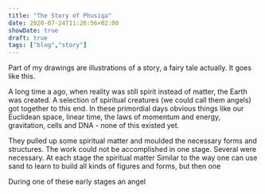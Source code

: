 ```yaml
---
title: "The Story of Phusiqa"
date: 2020-07-24T11:26:56+02:00
showDate: true
draft: true
tags: ["blog","story"]
---
```

Part of my drawings are illustrations of a story, a fairy tale actually. It goes like this. 

A long time a ago, when reality was still spirit instead of matter, the Earth was created. A selection of spiritual creatures (we could call them angels) got together to this end. In these primordial days obvious things like our Euclidean space, linear time, the laws of momentum and energy, gravitation, cells and DNA - none of this existed yet.

They pulled up some spiritual matter and moulded the necessary forms and structures. The work could not be accomplished in one stage. Several were necessary. At each stage the spiritual matter 
Similar to the way one can use sand to learn to build all kinds of figures and forms, but then one  

During one of these early stages an angel 

